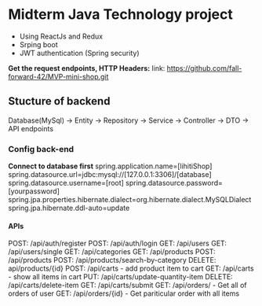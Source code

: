 # Midterm Java Technology project

- Using ReactJs and Redux
- Srping boot
- JWT authentication (Spring security)

**Get the request endpoints, HTTP Headers:**
link: https://github.com/fall-forward-42/MVP-mini-shop.git

## Stucture of backend

Database(MySql) -> Entity -> Repository -> Service -> Controller -> DTO -> API endpoints

### Config back-end

**Connect to database first**
spring.application.name=[lihitiShop]
spring.datasource.url=jdbc:mysql://[127.0.0.1:3306]/[database]
spring.datasource.username=[root]
spring.datasource.password=[yourpassword]
spring.jpa.properties.hibernate.dialect=org.hibernate.dialect.MySQLDialect
spring.jpa.hibernate.ddl-auto=update

#### APIs

POST: /api/auth/register
POST: /api/auth/login
GET: /api/users
GET: /api/users/single
GET: /api/categories
GET: /api/products
POST: /api/products
POST: /api/products/search-by-category
DELETE: api/products/{id}
POST: /api/carts - add product item to cart
GET: /api/carts - show all items in cart
PUT: /api/carts/update-quantity-item
DELETE: /api/carts/delete-item
GET: /api/carts/submit
GET: /api/orders/ - Get all of orders of user
GET: /api/orders/{id} - Get pariticular order with all items

